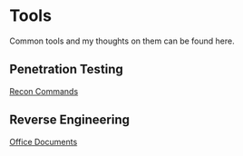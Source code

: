 # Tools

Common tools and my thoughts on them can be found here.

## Penetration Testing

[Recon Commands](/resources/recommands.md)

## Reverse Engineering

[Office Documents](/resources/officerev.md)
